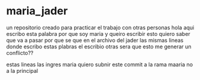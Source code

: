 # maria_jader
un repositorio creado para practicar el trabajo con otras personas
hola aqui escribo esta palabra por que soy maria
y queiro escribir esto quiero saber que va a pasar por que se que
en el archivo del jader las mismas lineas donde escribo estas plabras el escribio otras sera que esto me generar un conflicto??

estas lineas las ingres maria  quiero subnir este commit a la rama maaria no a la principal